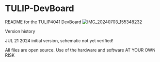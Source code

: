 # TULIP-DevBoard
README for the TULIP4041 DevBoard
![IMG_20240703_155348232](https://github.com/user-attachments/assets/22b03f3b-0087-44d5-83b5-ff748bcbdf11)

Version history

JUL 21 2024    initial version, schematic not yet verified!


All files are open source. Use of the hardware and software AT YOUR OWN RISK
